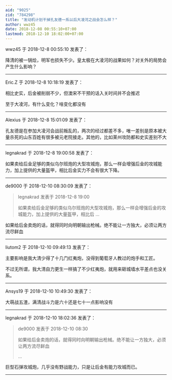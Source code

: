 ```yaml
---
aid: "9025"
zid: "784298"
title: "发动机计划干掉孔友德一系以后大凌河之战会怎么样？"
author: wwz45
date: 2018-12-08 00:55:10+07:00
lastmod: 2018-12-10 18:02:00+07:00
---
```


wwz45 于 2018-12-8 00:55:10 发表了：

降清的被一锅烩，明军也损失不少。皇太极在大凌河的战果如何？对关外的局势会产生什么影响？

---

Eric.Z 于 2018-12-8 10:18:19 发表了：

相比史实，后金被削弱不少，但澳宋不干预的话入关时间并不会推迟

至于大凌河，有什么变化？啥变化都没有

---

Alexius 于 2018-12-8 15:01:09 发表了：

孔友德是在参加大凌河会战前叛乱的，两次的经过都差不多，唯一差别是原本被大量杀死的山东百姓有很多被元老院接走。其他的，比如莱州攻防都和史实差别不大

---

legnakrad 于 2018-12-8 19:00:58 发表了：

如果卖给后金足够的类似乌尔班炮的大型攻城炮，那么一样会增强后金的攻城能力，加上提供的大量盔甲，相比后金实力不会有很大下降。

---

de9000 于 2018-12-10 08:30:09 发表了：

> legnakrad 发表于 2018-12-8 19:00
>
> 如果卖给后金足够的类似乌尔班炮的大型攻城炮，那么一样会增强后金的攻城能力，加上提供的大量盔甲，相比后 ...

如果给后金卖炮的话，就得同时向明朝输出枪械。绝不能让一方独大，必须让两方流尽鲜血

---

liutom2 于 2018-12-10 09:49:13 发表了：

主要影响是我大清少得了十几门红夷炮，没得到葡萄牙人教过的炮手和工匠。

不过无所谓，我大清自力更生一样搞了不少红夷炮，就用来砸城墙水平差点也没关系。

---

Ansys19 于 2018-12-10 10:49:30 发表了：

大萌战五渣，满清战斗力是六十还是七十一点影响没有

---

legnakrad 于 2018-12-10 18:02:36 发表了：

> de9000 发表于 2018-12-10 08:30
>
> 如果给后金卖炮的话，就得同时向明朝输出枪械。绝不能让一方独大，必须让两方流尽鲜血
>
> ...

巨型石弹攻城炮，几乎没有野战能力，只是让后金有能力攻城而已。

---
